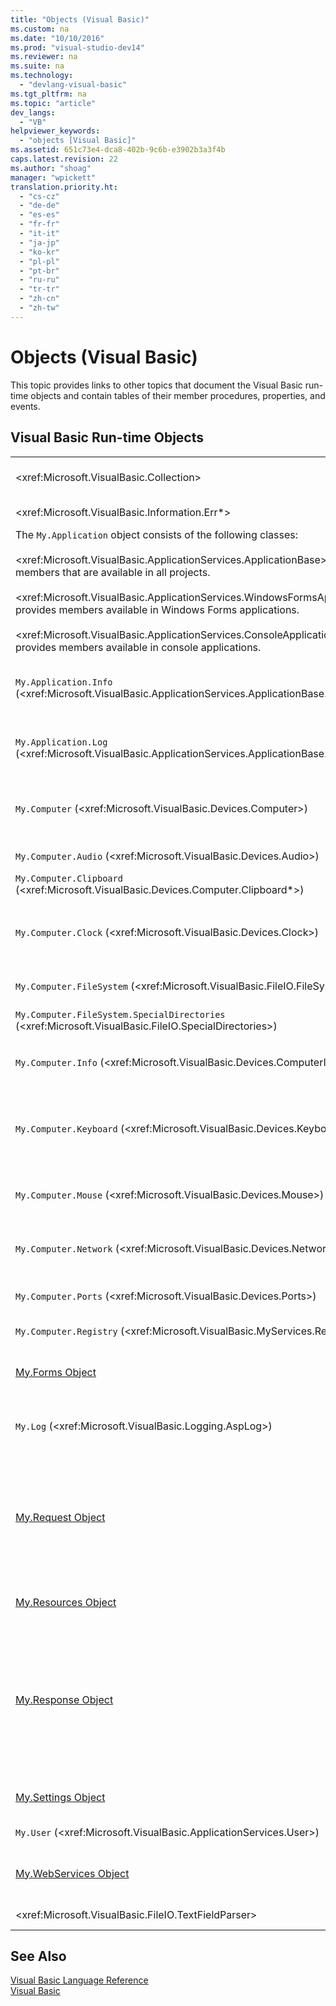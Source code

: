 ```yaml
---
title: "Objects (Visual Basic)"
ms.custom: na
ms.date: "10/10/2016"
ms.prod: "visual-studio-dev14"
ms.reviewer: na
ms.suite: na
ms.technology: 
  - "devlang-visual-basic"
ms.tgt_pltfrm: na
ms.topic: "article"
dev_langs: 
  - "VB"
helpviewer_keywords: 
  - "objects [Visual Basic]"
ms.assetid: 651c73e4-dca8-402b-9c6b-e3902b3a3f4b
caps.latest.revision: 22
ms.author: "shoag"
manager: "wpickett"
translation.priority.ht: 
  - "cs-cz"
  - "de-de"
  - "es-es"
  - "fr-fr"
  - "it-it"
  - "ja-jp"
  - "ko-kr"
  - "pl-pl"
  - "pt-br"
  - "ru-ru"
  - "tr-tr"
  - "zh-cn"
  - "zh-tw"
---
```

# Objects (Visual Basic)
This topic provides links to other topics that document the Visual Basic run-time objects and contain tables of their member procedures, properties, and events.  
  
## Visual Basic Run-time Objects  
  
|||  
|-|-|  
|\<xref:Microsoft.VisualBasic.Collection>|Provides a convenient way to see a related group of items as a single object.|  
|\<xref:Microsoft.VisualBasic.Information.Err*>|Contains information about run-time errors.|  
|The `My.Application` object consists of the following classes:<br /><br /> \<xref:Microsoft.VisualBasic.ApplicationServices.ApplicationBase> provides members that are available in all projects.<br /><br /> \<xref:Microsoft.VisualBasic.ApplicationServices.WindowsFormsApplicationBase> provides members available in Windows Forms applications.<br /><br /> \<xref:Microsoft.VisualBasic.ApplicationServices.ConsoleApplicationBase> provides members available in console applications.|Provides data that is associated only with the current application or DLL. No system-level information can be altered with `My.Application`.<br /><br /> Some members are available only for Windows Forms or console applications.|  
|`My.Application.Info` (\<xref:Microsoft.VisualBasic.ApplicationServices.ApplicationBase.Info*>)|Provides properties for getting the information about an application, such as the version number, description, loaded assemblies, and so on.|  
|`My.Application.Log` (\<xref:Microsoft.VisualBasic.ApplicationServices.ApplicationBase.Log*>)|Provides a property and methods to write event and exception information to the application's log listeners.|  
|`My.Computer` (\<xref:Microsoft.VisualBasic.Devices.Computer>)|Provides properties for manipulating computer components such as audio, the clock, the keyboard, the file system, and so on.|  
|`My.Computer.Audio` (\<xref:Microsoft.VisualBasic.Devices.Audio>)|Provides methods for playing sounds.|  
|`My.Computer.Clipboard` (\<xref:Microsoft.VisualBasic.Devices.Computer.Clipboard*>)|Provides methods for manipulating the Clipboard.|  
|`My.Computer.Clock` (\<xref:Microsoft.VisualBasic.Devices.Clock>)|Provides properties for accessing the current local time and Universal Coordinated Time (equivalent to Greenwich Mean Time) from the system clock.|  
|`My.Computer.FileSystem` (\<xref:Microsoft.VisualBasic.FileIO.FileSystem>)|Provides properties and methods for working with drives, files, and directories.|  
|`My.Computer.FileSystem.SpecialDirectories` (\<xref:Microsoft.VisualBasic.FileIO.SpecialDirectories>)|Provides properties for accessing commonly referenced directories.|  
|`My.Computer.Info` (\<xref:Microsoft.VisualBasic.Devices.ComputerInfo>)|Provides properties for getting information about the computer's memory, loaded assemblies, name, and operating system.|  
|`My.Computer.Keyboard` (\<xref:Microsoft.VisualBasic.Devices.Keyboard>)|Provides properties for accessing the current state of the keyboard, such as what keys are currently pressed, and provides a method to send keystrokes to the active window.|  
|`My.Computer.Mouse` (\<xref:Microsoft.VisualBasic.Devices.Mouse>)|Provides properties for getting information about the format and configuration of the mouse that is installed on the local computer.|  
|`My.Computer.Network` (\<xref:Microsoft.VisualBasic.Devices.Network>)|Provides a property, an event, and methods for interacting with the network to which the computer is connected.|  
|`My.Computer.Ports` (\<xref:Microsoft.VisualBasic.Devices.Ports>)|Provides a property and a method for accessing the computer's serial ports.|  
|`My.Computer.Registry` (\<xref:Microsoft.VisualBasic.MyServices.RegistryProxy>)|Provides properties and methods for manipulating the registry.|  
|[My.Forms Object](../VS_visualbasic/my.forms-object.md)|Provides properties for accessing an instance of each Windows Form declared in the current project.|  
|`My.Log` (\<xref:Microsoft.VisualBasic.Logging.AspLog>)|Provides a property and methods for writing event and exception information to the application's log listeners for Web applications.|  
|[My.Request Object](../VS_visualbasic/my.request-object.md)|Gets the \<xref:System.Web.HttpRequest> object for the requested page. The `My.Request` object contains information about the current HTTP request.<br /><br /> The `My.Request` object is available only for [!INCLUDE[vstecasp](../VS_visualbasic/includes/vstecasp_md.md)] applications.|  
|[My.Resources Object](../VS_visualbasic/my.resources-object.md)|Provides properties and classes for accessing an application's resources.|  
|[My.Response Object](../VS_visualbasic/my.response-object.md)|Gets the \<xref:System.Web.HttpResponse> object that is associated with the \<xref:System.Web.UI.Page>. This object allows you to send HTTP response data to a client and contains information about that response.<br /><br /> The `My.Response` object is available only for [!INCLUDE[vstecasp](../VS_visualbasic/includes/vstecasp_md.md)] applications.|  
|[My.Settings Object](../VS_visualbasic/my.settings-object.md)|Provides properties and methods for accessing an application's settings.|  
|`My.User` (\<xref:Microsoft.VisualBasic.ApplicationServices.User>)|Provides access to information about the current user.|  
|[My.WebServices Object](../VS_visualbasic/my.webservices-object.md)|Provides properties for creating and accessing a single instance of each Web service that is referenced by the current project.|  
|\<xref:Microsoft.VisualBasic.FileIO.TextFieldParser>|Provides methods and properties for parsing structured text files.|  
  
## See Also  
 [Visual Basic Language Reference](../VS_visualbasic/visual-basic-language-reference.md)   
 [Visual Basic](../VS_visualbasic/visual-basic.md)
